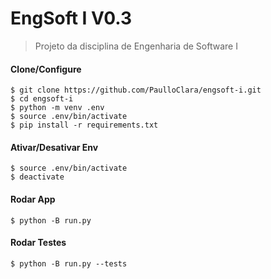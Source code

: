 # EngSoft I V0.3

> Projeto da disciplina de Engenharia de Software I

#### Clone/Configure

`$ git clone https://github.com/PaulloClara/engsoft-i.git`\
`$ cd engsoft-i`\
`$ python -m venv .env`\
`$ source .env/bin/activate`\
`$ pip install -r requirements.txt`

#### Ativar/Desativar Env

`$ source .env/bin/activate`\
`$ deactivate`

#### Rodar App

`$ python -B run.py`

#### Rodar Testes

`$ python -B run.py --tests`
